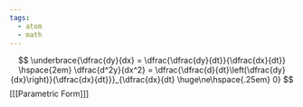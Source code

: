 ```yaml
---
tags:
  - atom
  - math
---
```

$$
\underbrace{\dfrac{dy}{dx} = \dfrac{\dfrac{dy}{dt}}{\dfrac{dx}{dt}} \hspace{2em} \dfrac{d^2y}{dx^2} = \dfrac{\dfrac{d}{dt}\left(\dfrac{dy}{dx}\right)}{\dfrac{dx}{dt}}}_{\dfrac{dx}{dt} \huge\ne\hspace{.25em} 0}
$$
\[[[Parametric Form]]\]